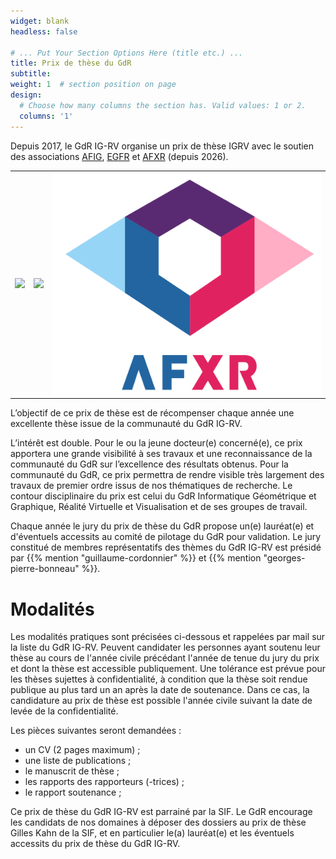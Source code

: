 ```yaml
---
widget: blank
headless: false

# ... Put Your Section Options Here (title etc.) ...
title: Prix de thèse du GdR
subtitle:
weight: 1  # section position on page
design:
  # Choose how many columns the section has. Valid values: 1 or 2.
  columns: '1'
---
```


Depuis 2017, le GdR IG-RV organise un prix de thèse IGRV avec le soutien des associations [AFIG](https://www.asso-afig.fr/site/), [EGFR](https://projet.liris.cnrs.fr/egfr/) et [AFXR](https://www.afxr.org) (depuis 2026).

<table>
<tr>
  <td><a href="https://www.asso-afig.fr/site/"><img src="img/logoAFIG.jpg" width="1000"></a></td>
  <td><a href="https://projet.liris.cnrs.fr/egfr/"><img src="img/logoEGFR.png" width="100%"></a></td>
  <td><a href="https://www.afxr.org"><img src="img/Logo AFXR 1k.png" ></a></td>
 </tr>
 </table>


L’objectif de ce prix de thèse est de récompenser chaque année une excellente thèse issue de la communauté du GdR IG-RV.

L’intérêt est double. Pour le ou la jeune docteur(e) concerné(e), ce prix apportera une grande visibilité à ses travaux et une reconnaissance de la communauté du GdR sur l’excellence des résultats obtenus. Pour la communauté du GdR, ce prix permettra de rendre visible très largement des travaux de premier ordre issus de nos thématiques de recherche. Le contour disciplinaire du prix est celui du GdR Informatique Géométrique et Graphique, Réalité Virtuelle et Visualisation et de ses groupes de travail.

Chaque année le jury du prix de thèse du GdR propose un(e) lauréat(e) et d'éventuels accessits au comité de pilotage du GdR pour validation. Le jury constitué de membres représentatifs des thèmes du GdR IG-RV est présidé par {{% mention "guillaume-cordonnier" %}} et {{% mention "georges-pierre-bonneau" %}}.



# Modalités

Les modalités pratiques sont précisées ci-dessous et rappelées par mail sur la liste du GdR IG-RV.
Peuvent candidater les personnes ayant soutenu leur thèse au cours de l'année civile précédant l'année de tenue du jury du prix et dont la thèse est accessible publiquement. Une tolérance est prévue pour les thèses sujettes à confidentialité, à condition que la thèse soit rendue publique au plus tard un an après la date de soutenance. Dans ce cas, la candidature au prix de thèse est possible l'année civile suivant la date de levée de la confidentialité.

Les pièces suivantes seront demandées :
* un CV (2 pages maximum) ;
* une liste de publications ;
* le manuscrit de thèse ;
* les rapports des rapporteurs (-trices) ;
* le rapport soutenance ;

Ce prix de thèse du GdR IG-RV est parrainé par la SIF. Le GdR encourage les candidats de nos domaines à déposer des dossiers au prix de thèse Gilles Kahn de la SIF, et en particulier le(a) lauréat(e) et les éventuels accessits du prix de thèse du GdR IG-RV.

